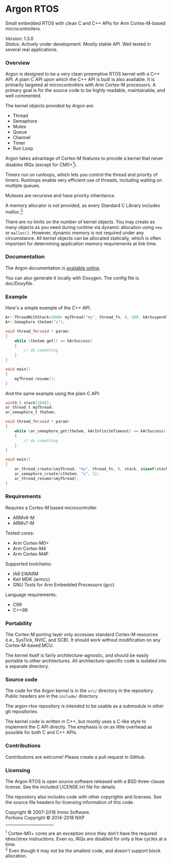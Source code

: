 Argon RTOS
==========

Small embedded RTOS with clean C and C++ APIs for Arm Cortex-M-based microcontrollers.

*Version*: 1.3.0<br/>
*Status*: Actively under development. Mostly stable API. Well tested in several real applications.

### Overview

Argon is designed to be a very clean preemptive RTOS kernel with a C++ API. A plain C API upon which the C++ API is built is also available. It is primarily targeted at microcontrollers with Arm Cortex-M processors. A primary goal is for the source code to be highly readable, maintainable, and well commented.

The kernel objects provided by Argon are:

- Thread
- Semaphore
- Mutex
- Queue
- Channel
- Timer
- Run Loop

Argon takes advantage of Cortex-M features to provide a kernel that never disables IRQs (except for CM0+<a href="#fn1"><sup>1</sup></a>).

Timers run on runloops, which lets you control the thread and priority of timers. Runloops enable very efficient use of threads, including waiting on multiple queues.

Mutexes are recursive and have priority inheritance.

A memory allocator is not provided, as every Standard C Library includes malloc.<a href="#fn2"><sup>2</sup></a>

There are no limits on the number of kernel objects. You may create as many objects as you need during runtime via dynamic allocation using `new` or `malloc()`. However, dynamic memory is not required under any circumstance. All kernel objects can be allocated statically, which is often important for determining application memory requirements at link time.

### Documentation

The Argon documentation is [available online](https://flit.github.io/argon-rtos/doc/).

You can also generate it locally with Doxygen. The config file is doc/Doxyfile.

### Example

Here's a simple example of the C++ API.

~~~cpp
Ar::ThreadWithStack<2048> myThread("my", thread_fn, 0, 100, kArSuspendThread);
Ar::Semaphore theSem("s");

void thread_fn(void * param)
{
    while (theSem.get() == kArSuccess)
    {
        // do something
    }
}

void main()
{
    myThread.resume();
}
~~~

And the same example using the plain C API:

~~~c
uint8_t stack[2048];
ar_thread_t myThread;
ar_semaphore_t theSem;

void thread_fn(void * param)
{
    while (ar_semaphore_get(theSem, kArInfiniteTimeout) == kArSuccess)
    {
        // do something
    }
}

void main()
{
    ar_thread_create(&myThread, "my", thread_fn, 0, stack, sizeof(stack), 100, kArSuspendThread);
    ar_semaphore_create(&theSem, "s", 1);
    ar_thread_resume(&myThread);
}
~~~

### Requirements

Requires a Cortex-M based microcontroller.

- ARMv6-M
- ARMv7-M

Tested cores:

- Arm Cortex-M0+
- Arm Cortex-M4
- Arm Cortex-M4F

Supported toolchains:

- IAR EWARM
- Keil MDK (armcc)
- GNU Tools for Arm Embedded Processors (gcc)

Language requirements:
- C99
- C++98

### Portability

The Cortex-M porting layer only accesses standard Cortex-M resources (i.e., SysTick, NVIC, and SCB). It should work without modification on any Cortex-M-based MCU.

The kernel itself is fairly architecture-agnostic, and should be easily portable to other architectures. All architecture-specific code is isolated into a separate directory.

### Source code

The code for the Argon kernel is in the `src/` directory in the repository. Public headers are in the `include/` directory.

The argon-rtos repository is intended to be usable as a submodule in other git repositories.

The kernel code is written in C++, but mostly uses a C-like style to implement the C API directly. The emphasis is on as little overhead as possible for both C and C++ APIs.

### Contributions

Contributions are welcome! Please create a pull request in GitHub.

### Licensing

The Argon RTOS is open source software released with a BSD three-clause license. See the included LICENSE.txt file for details.

The repository also includes code with other copyrights and licenses. See the source file headers for licensing information of this code.

Copyright © 2007-2018 Immo Software.<br/>
Portions Copyright © 2014-2018 NXP

<hr width="30%" align="left" size="1"/>
<div id="fn1"><sup>1</sup> Cortex-M0+ cores are an exception since they don't have the required ldrex/strex instructions. Even so, IRQs are disabled for only a few cycles at a time.</div>
<div id="fn2"><sup>2</sup> Even though it may not be the smallest code, and doesn't support block allocation.</div>
